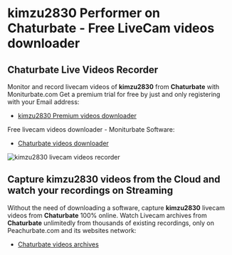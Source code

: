 # kimzu2830 Performer on Chaturbate - Free LiveCam videos downloader

## Chaturbate Live Videos Recorder

Monitor and record livecam videos of **kimzu2830** from **Chaturbate** with Moniturbate.com
Get a premium trial for free by just and only registering with your Email address:
* [kimzu2830 Premium videos downloader](https://moniturbate.com/request-demo-licence-key.html)

Free livecam videos downloader - Moniturbate Software:
* [Chaturbate videos downloader](https://moniturbate.com/moniturbate-download-software.html)

![kimzu2830 livecam videos recorder](https://peachurnet.com/templates/moniturbate-software.png)


## Capture kimzu2830 videos from the Cloud and watch your recordings on Streaming

Without the need of downloading a software, capture **kimzu2830** livecam videos from **Chaturbate** 100% online.
Watch Livecam archives from **Chaturbate** unlimitedly from thousands of existing recordings, only on Peachurbate.com and its websites network:
* [Chaturbate videos archives](https://peachurnet.com/)